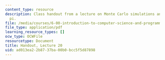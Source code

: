 ```yaml
---
content_type: resource
description: Class handout from a lecture on Monte Carlo simulations and estimating
  pi.
file: /media/courses/6-00-introduction-to-computer-science-and-programming-fall-2008/ad013ea22b8737ba00b0bcc5f5d87898_lec20.pdf
file_type: application/pdf
learning_resource_types: []
ocw_type: OCWFile
resourcetype: Document
title: Handout, Lecture 20
uid: ad013ea2-2b87-37ba-00b0-bcc5f5d87898
---
```

